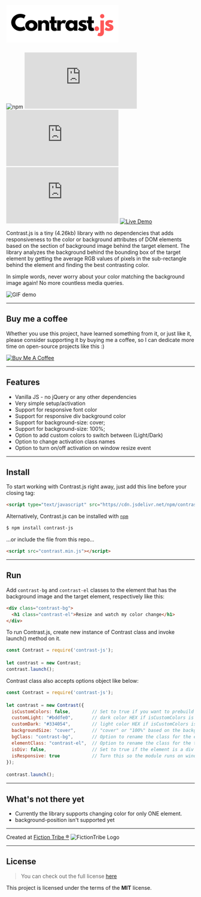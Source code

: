 ![Contrast.js logo](img/logo.png)
============
![npm](https://img.shields.io/npm/v/contrast-js?color=green&style=flat-square) [![GitHub Size](https://img.shields.io/github/size/MishaPetrov/Contrast.js/contrast.min.js?color=%23ff5757&style=flat-square)](https://github.com/mishapetrov/Contrast.js/contrast.min.js) ![GitHub issues](https://img.shields.io/github/issues/mishapetrov/Contrast.js?style=flat-square) [![GitHub stars](https://img.shields.io/github/stars/mishapetrov/Contrast.js?style=flat-square)](https://github.com/mishapetrov/Contrast.js) [![Live Demo](https://img.shields.io/badge/demo-online-blueviolet?style=flat-square)](https://contrastjs.com/example/index.html)

Contrast.js is a tiny (4.26kb) library with no dependencies that adds responsiveness to the color or background attributes of DOM elements based on the section of background image behind the target element.
The library analyzes the background behind the bounding box of the target element by getting the average RGB values of pixels in the sub-rectangle behind the element and finding the best contrasting color.

In simple words, never worry about your color matching the background image again! No more countless media queries.

![GIF demo](img/demo-2.gif)

---
## Buy me a coffee

Whether you use this project, have learned something from it, or just like it, please consider supporting it by buying me a coffee, so I can dedicate more time on open-source projects like this :)

<a href="https://www.buymeacoffee.com/mishka" target="_blank"><img src="https://www.buymeacoffee.com/assets/img/guidelines/download-assets-sm-1.svg" alt="Buy Me A Coffee" style="height: auto !important;width: auto !important;" ></a>

---

## Features
- Vanilla JS - no jQuery or any other dependencies
- Very simple setup/activation
- Support for responsive font color
- Support for responsive div background color
- Support for background-size: cover;
- Support for background-size: 100%;
- Option to add custom colors to switch between (Light/Dark)
- Option to change activation class names
- Option to turn on/off activation on window resize event

---

## Install
To start working with Contrast.js right away, just add this line before your closing <body> tag:
```html
<script type="text/javascript" src="https//cdn.jsdelivr.net/npm/contrast-js@0.0.2/contrast.min.js">
```

Alternatively, Contrast.js can be installed with [`npm`](https://www.npmjs.com/package/contrast-js)
```sh
$ npm install contrast-js
```

…or include the file from this repo…
```html
<script src="contrast.min.js"></script>
```

---

## Run
Add `contrast-bg` and `contrast-el` classes to the element that has the background image and the target element, respectively like this:
```html
<div class="contrast-bg">
  <h1 class="contrast-el">Resize and watch my color change</h1>
</div>
```

To run Contrast.js, create new instance of Contrast class and invoke launch() method on it.
```javascript
const Contrast = require('contrast-js');

let contrast = new Contrast;
contrast.launch();
```

Contrast class also accepts options object like below:
```javascript
const Contrast = require('contrast-js');

let contrast = new Contrast({
  isCustomColors: false,        // Set to true if you want to prebuild light/dark colors
  customLight: "#bddfe0",       // dark color HEX if isCustomColors is set to true
  customDark: "#334054",        // light color HEX if isCustomColors is set to true
  backgroundSize: "cover",      // "cover" or "100%" based on the background-size property in css
  bgClass: "contrast-bg",       // Option to rename the class for the element containing bg image
  elementClass: "contrast-el",  // Option to rename the class for the target element
  isDiv: false,                 // Set to true if the element is a div (to change it's background)
  isResponsive: true            // Turn this so the module runs on window resize
});

contrast.launch();
```

---

## What's not there yet
- Currently the library supports changing color for only ONE element.
- background-position isn't supported yet

---

Created at [Fiction Tribe ®](https://fictiontribe.com)
![FictionTribe Logo](/images/ft-logo.png)

---

## License
>You can check out the full license [here](https://github.com/mishapetrov/Contrast.js/LICENSE)

This project is licensed under the terms of the **MIT** license.
